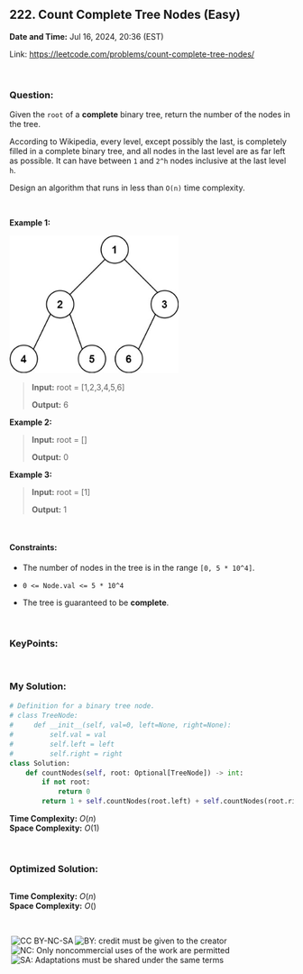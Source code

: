 ## 222. Count Complete Tree Nodes (Easy)
**Date and Time:** Jul 16, 2024, 20:36 (EST)

Link: https://leetcode.com/problems/count-complete-tree-nodes/

<br>

### Question:
Given the `root` of a **complete** binary tree, return the number of the nodes in the tree.

According to Wikipedia, every level, except possibly the last, is completely filled in a complete binary tree, and all nodes in the last level are as far left as possible. It can have between `1` and `2^h` nodes inclusive at the last level `h`.

Design an algorithm that runs in less than `O(n)` time complexity.

<br>

**Example 1:**

<img src="../images/222..jpg" width = 300>

> **Input:** root = [1,2,3,4,5,6]
> 
> **Output:** 6

**Example 2:**
> **Input:** root = []
> 
> **Output:** 0

**Example 3:**
> **Input:** root = [1]
> 
> **Output:** 1

<br>

#### Constraints:
* The number of nodes in the tree is in the range `[0, 5 * 10^4]`.

* `0 <= Node.val <= 5 * 10^4`

* The tree is guaranteed to be **complete**.

<br>

### KeyPoints: 


<br>

### My Solution:
```python
# Definition for a binary tree node.
# class TreeNode:
#     def __init__(self, val=0, left=None, right=None):
#         self.val = val
#         self.left = left
#         self.right = right
class Solution:
    def countNodes(self, root: Optional[TreeNode]) -> int:
        if not root:
            return 0
        return 1 + self.countNodes(root.left) + self.countNodes(root.right)
```
**Time Complexity:** $O(n)$ <br>
**Space Complexity:** $O(1)$

<br>

### Optimized Solution:
```python

```
**Time Complexity:** $O(n)$ <br>
**Space Complexity:** $O()$

<br>

<img style="height:22px!important;margin-left:3px;vertical-align:text-bottom;" src="https://mirrors.creativecommons.org/presskit/icons/cc.svg?ref=chooser-v1" alt="CC BY-NC-SA" title="CC BY-NC-SA"><img style="height:22px!important;margin-left:3px;vertical-align:text-bottom;" src="https://mirrors.creativecommons.org/presskit/icons/by.svg?ref=chooser-v1" alt="BY: credit must be given to the creator" title="BY: credit must be given to the creator"><img style="height:22px!important;margin-left:3px;vertical-align:text-bottom;" src="https://mirrors.creativecommons.org/presskit/icons/nc.svg?ref=chooser-v1" alt="NC: Only noncommercial uses of the work are permitted" title="NC: Only noncommercial uses of the work are permitted"><img style="height:22px!important;margin-left:3px;vertical-align:text-bottom;" src="https://mirrors.creativecommons.org/presskit/icons/sa.svg?ref=chooser-v1" alt="SA: Adaptations must be shared under the same terms" title="SA: Adaptations must be shared under the same terms">